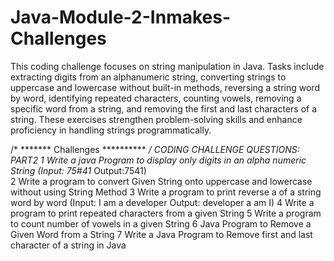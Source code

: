 # Java-Module-2-Inmakes-Challenges
This coding challenge focuses on string manipulation in Java. Tasks include extracting digits from an alphanumeric string, converting strings to uppercase and lowercase without built-in methods, reversing a string word by word, identifying repeated characters, counting vowels, removing a specific word from a string, and removing the first and last characters of a string. These exercises strengthen problem-solving skills and enhance proficiency in handling strings programmatically.

/* *******  Challenges ********** */
CODING CHALLENGE QUESTIONS: PART2
1 Write a java Program to display only digits in an alpha numeric String  (Input: 75#41* Output:7541)         
2 Write a program to convert Given String onto uppercase and lowercase without using String Method
3 Write a program to print reverse a of a string word by word (Input: I am a developer Output: developer a am I)
4 Write a program to print repeated characters from a given String
5 Write a program to count number of vowels in a given String
6 Java Program to Remove a Given Word from a String
7 Write a Java Program to Remove first and last character of a string in Java
